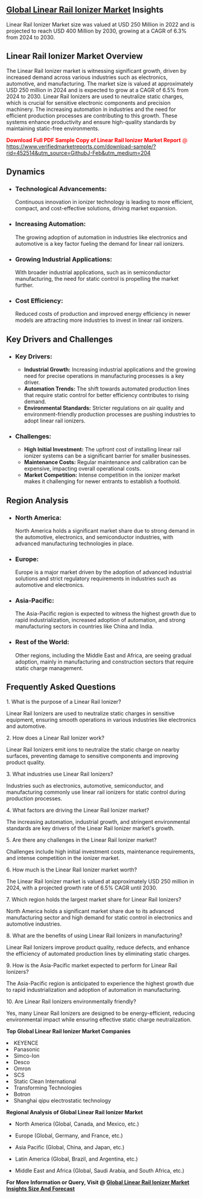 <h2><a href="https://www.verifiedmarketreports.com/download-sample/?rid=452514&amp;utm_source=GithubJ&amp;utm_medium=204" target="_blank">Global Linear Rail Ionizer Market</a> Insights</h2><p>Linear Rail Ionizer Market size was valued at USD 250 Million in 2022 and is projected to reach USD 400 Million by 2030, growing at a CAGR of 6.3% from 2024 to 2030.</p><p> <h2>Linear Rail Ionizer Market Overview</h2> <p>The Linear Rail Ionizer market is witnessing significant growth, driven by increased demand across various industries such as electronics, automotive, and manufacturing. The market size is valued at approximately USD 250 million in 2024 and is expected to grow at a CAGR of 6.5% from 2024 to 2030. Linear Rail Ionizers are used to neutralize static charges, which is crucial for sensitive electronic components and precision machinery. The increasing automation in industries and the need for efficient production processes are contributing to this growth. These systems enhance productivity and ensure high-quality standards by maintaining static-free environments.</p> <p><p><span class=""><span style="color: #ff0000;"><strong>Download Full PDF Sample Copy of Linear Rail Ionizer Market Report</strong> @ </span><a href="https://www.verifiedmarketreports.com/download-sample/?rid=452514&amp;utm_source=GithubJ-Feb&amp;utm_medium=204" target="_blank">https://www.verifiedmarketreports.com/download-sample/?rid=452514&amp;utm_source=GithubJ-Feb&amp;utm_medium=204</a></span></p></p> <h2>Dynamics</h2> <ul> <li><h3>Technological Advancements:</h3> Continuous innovation in ionizer technology is leading to more efficient, compact, and cost-effective solutions, driving market expansion.</li> <li><h3>Increasing Automation:</h3> The growing adoption of automation in industries like electronics and automotive is a key factor fueling the demand for linear rail ionizers.</li> <li><h3>Growing Industrial Applications:</h3> With broader industrial applications, such as in semiconductor manufacturing, the need for static control is propelling the market further.</li> <li><h3>Cost Efficiency:</h3> Reduced costs of production and improved energy efficiency in newer models are attracting more industries to invest in linear rail ionizers.</li> </ul> <h2>Key Drivers and Challenges</h2> <ul> <li><h3>Key Drivers:</h3> <ul> <li><strong>Industrial Growth:</strong> Increasing industrial applications and the growing need for precise operations in manufacturing processes is a key driver.</li> <li><strong>Automation Trends:</strong> The shift towards automated production lines that require static control for better efficiency contributes to rising demand.</li> <li><strong>Environmental Standards:</strong> Stricter regulations on air quality and environment-friendly production processes are pushing industries to adopt linear rail ionizers.</li> </ul> </li> <li><h3>Challenges:</h3> <ul> <li><strong>High Initial Investment:</strong> The upfront cost of installing linear rail ionizer systems can be a significant barrier for smaller businesses.</li> <li><strong>Maintenance Costs:</strong> Regular maintenance and calibration can be expensive, impacting overall operational costs.</li> <li><strong>Market Competition:</strong> Intense competition in the ionizer market makes it challenging for newer entrants to establish a foothold.</li> </ul> </li> </ul> <h2>Region Analysis</h2> <ul> <li><h3>North America:</h3> North America holds a significant market share due to strong demand in the automotive, electronics, and semiconductor industries, with advanced manufacturing technologies in place.</li> <li><h3>Europe:</h3> Europe is a major market driven by the adoption of advanced industrial solutions and strict regulatory requirements in industries such as automotive and electronics.</li> <li><h3>Asia-Pacific:</h3> The Asia-Pacific region is expected to witness the highest growth due to rapid industrialization, increased adoption of automation, and strong manufacturing sectors in countries like China and India.</li> <li><h3>Rest of the World:</h3> Other regions, including the Middle East and Africa, are seeing gradual adoption, mainly in manufacturing and construction sectors that require static charge management.</li> </ul> <h2>Frequently Asked Questions</h2> <p>1. What is the purpose of a Linear Rail Ionizer?</p> <p>Linear Rail Ionizers are used to neutralize static charges in sensitive equipment, ensuring smooth operations in various industries like electronics and automotive.</p> <p>2. How does a Linear Rail Ionizer work?</p> <p>Linear Rail Ionizers emit ions to neutralize the static charge on nearby surfaces, preventing damage to sensitive components and improving product quality.</p> <p>3. What industries use Linear Rail Ionizers?</p> <p>Industries such as electronics, automotive, semiconductor, and manufacturing commonly use linear rail ionizers for static control during production processes.</p> <p>4. What factors are driving the Linear Rail Ionizer market?</p> <p>The increasing automation, industrial growth, and stringent environmental standards are key drivers of the Linear Rail Ionizer market's growth.</p> <p>5. Are there any challenges in the Linear Rail Ionizer market?</p> <p>Challenges include high initial investment costs, maintenance requirements, and intense competition in the ionizer market.</p> <p>6. How much is the Linear Rail Ionizer market worth?</p> <p>The Linear Rail Ionizer market is valued at approximately USD 250 million in 2024, with a projected growth rate of 6.5% CAGR until 2030.</p> <p>7. Which region holds the largest market share for Linear Rail Ionizers?</p> <p>North America holds a significant market share due to its advanced manufacturing sector and high demand for static control in electronics and automotive industries.</p> <p>8. What are the benefits of using Linear Rail Ionizers in manufacturing?</p> <p>Linear Rail Ionizers improve product quality, reduce defects, and enhance the efficiency of automated production lines by eliminating static charges.</p> <p>9. How is the Asia-Pacific market expected to perform for Linear Rail Ionizers?</p> <p>The Asia-Pacific region is anticipated to experience the highest growth due to rapid industrialization and adoption of automation in manufacturing.</p> <p>10. Are Linear Rail Ionizers environmentally friendly?</p> <p>Yes, many Linear Rail Ionizers are designed to be energy-efficient, reducing environmental impact while ensuring effective static charge neutralization.</p> </p><p><strong>Top Global Linear Rail Ionizer Market Companies</strong></p><div data-test-id=""><p><li>KEYENCE</li><li> Panasonic</li><li> Simco-Ion</li><li> Desco</li><li> Omron</li><li> SCS</li><li> Static Clean International</li><li> Transforming Technologies</li><li> Botron</li><li> Shanghai qipu electrostatic technology</li></p><div><strong>Regional Analysis of&nbsp;Global Linear Rail Ionizer Market</strong></div><ul><li dir="ltr"><p dir="ltr">North America&nbsp;(Global, Canada, and Mexico, etc.)</p></li><li dir="ltr"><p dir="ltr">Europe (Global, Germany, and France, etc.)</p></li><li dir="ltr"><p dir="ltr">Asia Pacific&nbsp;(Global, China, and Japan, etc.)</p></li><li dir="ltr"><p dir="ltr">Latin America&nbsp;(Global, Brazil, and Argentina, etc.)</p></li><li dir="ltr">Middle East and Africa&nbsp;(Global, Saudi Arabia, and South Africa, etc.)</li></ul><p><strong>For More Information or Query, Visit @&nbsp;</strong><strong><a href="https://www.verifiedmarketreports.com/product/linear-rail-ionizer-market/?utm_source=GithubJ&amp;utm_medium=204" target="_blank">Global Linear Rail Ionizer Market Insights Size And Forecast</a></strong></p></div>
